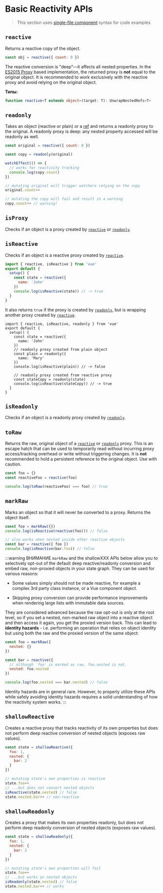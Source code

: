 # Basic Reactivity APIs

> This section uses [single-file component](../guide/single-file-component.md) syntax for code examples

## `reactive`

Returns a reactive copy of the object.

```js
const obj = reactive({ count: 0 })
```

The reactive conversion is "deep"—it affects all nested properties. In the [ES2015 Proxy](https://developer.mozilla.org/en-US/docs/Web/JavaScript/Reference/Global_Objects/Proxy) based implementation, the returned proxy is **not** equal to the original object. It is recommended to work exclusively with the reactive proxy and avoid relying on the original object.

**Типы:**

```ts
function reactive<T extends object>(target: T): UnwrapNestedRefs<T>
```

## `readonly`

Takes an object (reactive or plain) or a [ref](./refs-api.md#ref) and returns a readonly proxy to the original. A readonly proxy is deep: any nested property accessed will be readonly as well.

```js
const original = reactive({ count: 0 })

const copy = readonly(original)

watchEffect(() => {
  // works for reactivity tracking
  console.log(copy.count)
})

// mutating original will trigger watchers relying on the copy
original.count++

// mutating the copy will fail and result in a warning
copy.count++ // warning!
```

## `isProxy`

Checks if an object is a proxy created by [`reactive`](#reactive) or [`readonly`](#readonly).

## `isReactive`

Checks if an object is a reactive proxy created by [`reactive`](#reactive).

```js
import { reactive, isReactive } from 'vue'
export default {
  setup() {
    const state = reactive({
      name: 'John'
    })
    console.log(isReactive(state)) // -> true
  }
}
```

It also returns `true` if the proxy is created by [`readonly`](#readonly), but is wrapping another proxy created by [`reactive`](#reactive).

```js{7-15}
import { reactive, isReactive, readonly } from 'vue'
export default {
  setup() {
    const state = reactive({
      name: 'John'
    })
    // readonly proxy created from plain object
    const plain = readonly({
      name: 'Mary'
    })
    console.log(isReactive(plain)) // -> false

    // readonly proxy created from reactive proxy
    const stateCopy = readonly(state)
    console.log(isReactive(stateCopy)) // -> true
  }
}
```

## `isReadonly`

Checks if an object is a readonly proxy created by [`readonly`](#readonly).

## `toRaw`

Returns the raw, original object of a [`reactive`](#reactive) or [`readonly`](#readonly) proxy. This is an escape hatch that can be used to temporarily read without incurring proxy access/tracking overhead or write without triggering changes. It is **not** recommended to hold a persistent reference to the original object. Use with caution.

```js
const foo = {}
const reactiveFoo = reactive(foo)

console.log(toRaw(reactiveFoo) === foo) // true
```

## `markRaw`

Marks an object so that it will never be converted to a proxy. Returns the object itself.

```js
const foo = markRaw({})
console.log(isReactive(reactive(foo))) // false

// also works when nested inside other reactive objects
const bar = reactive({ foo })
console.log(isReactive(bar.foo)) // false
```

:::warning ВНИМАНИЕ
`markRaw` and the shallowXXX APIs below allow you to selectively opt-out of the default deep reactive/readonly conversion and embed raw, non-proxied objects in your state graph. They can be used for various reasons:

- Some values simply should not be made reactive, for example a complex 3rd party class instance, or a Vue component object.

- Skipping proxy conversion can provide performance improvements when rendering large lists with immutable data sources.

They are considered advanced because the raw opt-out is only at the root level, so if you set a nested, non-marked raw object into a reactive object and then access it again, you get the proxied version back. This can lead to **identity hazards** - i.e. performing an operation that relies on object identity but using both the raw and the proxied version of the same object:

```js
const foo = markRaw({
  nested: {}
})

const bar = reactive({
  // although `foo` is marked as raw, foo.nested is not.
  nested: foo.nested
})

console.log(foo.nested === bar.nested) // false
```

Identity hazards are in general rare. However, to properly utilize these APIs while safely avoiding identity hazards requires a solid understanding of how the reactivity system works.
:::

## `shallowReactive`

Creates a reactive proxy that tracks reactivity of its own properties but does not perform deep reactive conversion of nested objects (exposes raw values).

```js
const state = shallowReactive({
  foo: 1,
  nested: {
    bar: 2
  }
})

// mutating state's own properties is reactive
state.foo++
// ...but does not convert nested objects
isReactive(state.nested) // false
state.nested.bar++ // non-reactive
```

## `shallowReadonly`

Creates a proxy that makes its own properties readonly, but does not perform deep readonly conversion of nested objects (exposes raw values).

```js
const state = shallowReadonly({
  foo: 1,
  nested: {
    bar: 2
  }
})

// mutating state's own properties will fail
state.foo++
// ...but works on nested objects
isReadonly(state.nested) // false
state.nested.bar++ // works
```
